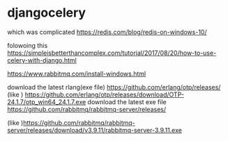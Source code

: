 # djangocelery

which was complicated
https://redis.com/blog/redis-on-windows-10/

folowoing this
https://simpleisbetterthancomplex.com/tutorial/2017/08/20/how-to-use-celery-with-django.html

https://www.rabbitmq.com/install-windows.html

download the latest rlang(exe file)
https://github.com/erlang/otp/releases/
(like ) https://github.com/erlang/otp/releases/download/OTP-24.1.7/otp_win64_24.1.7.exe
download the latest exe file
https://github.com/rabbitmq/rabbitmq-server/releases/

(like )https://github.com/rabbitmq/rabbitmq-server/releases/download/v3.9.11/rabbitmq-server-3.9.11.exe
